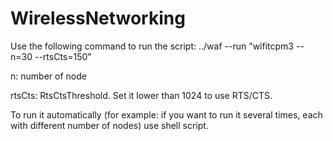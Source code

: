 # WirelessNetworking

Use the following command to run the script:
../waf --run "wifitcpm3 --n=30 --rtsCts=150"

n: number of node

rtsCts: RtsCtsThreshold. Set it lower than 1024 to use RTS/CTS.

To run it automatically (for example: if you want to run it several times, each with different number of nodes) use shell script.
